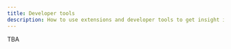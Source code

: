 ```yaml
---
title: Developer tools
description: How to use extensions and developer tools to get insight into what your app is doing.
---
```


TBA
